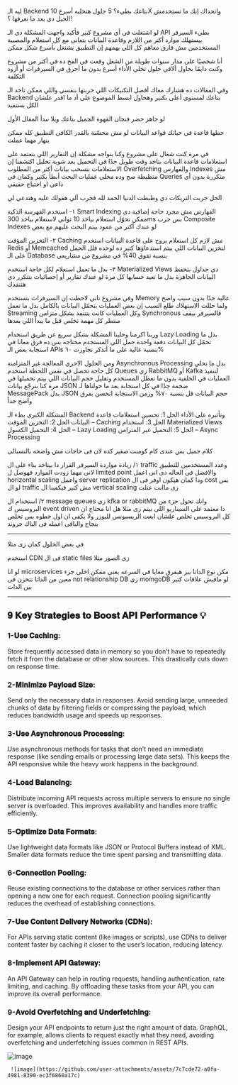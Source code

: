 ليه الـ Backend بتاعك بطيء؟ 5 حلول هتخليه أسرع 10X
واتحداك إنك ما تستخدمش الحيل دي بعد ما تعرفها ؟!

لو اشتغلت في أي مشروع كبير فأكيد واجهت المشكلة دي
الـ API بطيء السيرفر بيستهلك موارد أكتر من اللازم وقاعدة البيانات بتعاني مع كل استعلام والمصيبة المستخدمين مش فارق معاهم كل اللي يهمهم إن التطبيق يشتغل بأسرع شكل ممكن

أنا شخصيًا على مدار سنوات طويلة من الشغل وقعت في الفخ ده في أكتر من مشروع وكنت دايمًا بحاول ألاقي حلول تخلي الأداء أسرع بدون ما أحرق في السيرفرات أو أزود التكلفة 

وفي المقالات ده هشارك معاك أفضل التكنيكات اللي جربتها بنفسي واللي ممكن تاخد الـ Backend بتاعك لمستوى أعلى بكتير وهحاول ابسط الموضوع على أد ما اقدر علشان الكل يستفيد 

لو جاهز حضر فنجان القهوة الجميل بتاعك ويلا نبدأ المقال الأول 

حطها قاعدة في حياتك قواعد البيانات لو مش محسّنة بالقدر الكافي التطبيق كله ممكن ينهار مهما عملت 

في مرة كنت شغال على مشروع وكنا بنواجه مشكلة إن التقارير اللي بتعتمد على استعلامات قاعدة البيانات بتاخد وقت طويل جدًا في التحميل بعد شوية تحليل اكتشفنا إن الاستعلامات بتسحب بيانات أكتر من المطلوب Overfetching والفهارس Indexes مش متظبطة صح وده مخلي عمليات البحث أبطأ بكتير وكمان في Queries متكررة بدون أي داعي او احتياج حقيقي

الحل جربت التريكات دي وظبطت الدنيا الحمد لله فجرب ألي هقولك عليه وهتدعي لي 

١- استخدم الفهرسة الذكية Smart Indexing الفهارس مش مجرد حاجة إضافية دي ممكن تحوّل استعلام بياخد 10 ثواني لاستعلام بياخد 300ms بس جرب Composite Indexes لو عندك أكتر من عمود بيتم البحث عليهم مع بعض

٢- التخزين المؤقت Caching مش لازم كل استعلام يروح على قاعدة البيانات استخدم Redis أو Memcached لتخزين البيانات اللي بيتم استدعاؤها كتير ده لوحده قلل الحمل على الـ Database بنسبة تفوق 40% في مشروع من مشاريعي

٣- بدل ما تعمل استعلام لكل حاجة استخدم Materialized Views دي جداول بتحفظ البيانات الجاهزة بدل ما تعيد حسابها كل مرة لو عندك تقارير أو إحصائيات بتتكرر دي هتنقذك

وفي مشروع تاني لاحظت إن السيرفرات بتستخدم Memory عالية جدًا بدون سبب واضح ولما حللت الاستهلاك طلع السبب إن بعض العمليات بتحمّل البيانات بالكامل بدل ما تعمل Streaming وكل العمليات كانت بتتنفذ بشكل متزامن Synchronous فالسيرفر بيقف منتظر كل مهمة تخلص قبل ما يبدأ اللي بعدها

وربنا اكرمنا وحلينا المشكلة بشكل سريع عن طريق
استخدام Lazy Loading بدل ما تحمّل كل البيانات دفعة واحدة حمل اللي المستخدم محتاجه بس ده فرق معانا في استجابة بعض الـ APIs بنسبة عالية على ما أتذكر تجاوزت ٦٠%

ومن الحلول الاخري المعالجة غير المتزامنة Asynchronous Processing بدل ما تخلي كل حاجة تحصل في نفس اللحظة استخدم Queues زي RabbitMQ أو Kafka لتنفيذ العمليات في الخلفية بدون ما تعطل المستخدم
وتقليل حجم البيانات اللي بيتم تحميلها 
في مرة كنا بنرجّع بيانات JSON ضخمة جدًا في كل استجابة بعد ما حولناها لـ MessagePack بدل JSON حجم البيانات قل بنسبة ٧٠% وزمن الاستجابة اتحسن بفرق واضح جداً 

المشكلة الكبرى بطء الـ Backend وتأثيره على الأداء
الحل 1: تحسين استعلامات قاعدة البيانات
الحل 2: التخزين المؤقت – Caching
الحل 3: استخدام Materialized Views
الحل 4: التحميل الكسول – Lazy Loading
الحل 5: التحميل غير المتزامن – Async Processing

كلام جميل بس عندى كام كومنت صغير كده لان فى حاجات مش واضحه بالنسبالى

١/ زيادة مواردة السيرفر القرار دا بيتاخد بناء على ال traffic وعدد المستخدمين للتطبيق لانى مهما زودت الموارد فهوصل ل limited point والافضل فى الحاله دى انى اعمل horizontal scaling واعمل server replication ودا كمان هيكون اوفر فى ال cost بس لو ال traffic مش كتير فيكفينا ال vertical scaling زى ماانت عنلت 

٢/ استخدام ال message queues زى kfka or rabbitMQ وانك تحول جزء من البروسيس ك event driven دا معتمد على السيناريو اللى بيتم زى مثلا هل انا محتاج ان كل البروسيس تخلص علشان ابعت الريسبونس لليوزر ولا يكفى ان اول خطوه بس تخلص بنجاح والباقى اعمله فى الباك جروند 

********************

فى بعض الحلول كمان زى مثلا 

استخدم CDN فى ال static files زى الصور مثلا 

لو انا microservices مكن نوع الداتا بيز هيفرق معايا فى السرعه يعنى ممكن اخلى جزء معين من الداتا تتخزن فى not relationship DB زى momgoDB لو مافيش علاقات كتير بين الدات

--------

##  𝟗 𝐊𝐞𝐲 𝐒𝐭𝐫𝐚𝐭𝐞𝐠𝐢𝐞𝐬 𝐭𝐨 𝐁𝐨𝐨𝐬𝐭 𝐀𝐏𝐈 𝐏𝐞𝐫𝐟𝐨𝐫𝐦𝐚𝐧𝐜𝐞 💡 

###   1-𝐔𝐬𝐞 𝐂𝐚𝐜𝐡𝐢𝐧𝐠:
Store frequently accessed data in memory so you don’t have to repeatedly fetch it from the database or other slow sources. This drastically cuts down on response time.

###   2-𝐌𝐢𝐧𝐢𝐦𝐢𝐳𝐞 𝐏𝐚𝐲𝐥𝐨𝐚𝐝 𝐒𝐢𝐳𝐞:
Send only the necessary data in responses. Avoid sending large, unneeded chunks of data by filtering fields or compressing the payload, which reduces bandwidth usage and speeds up responses.

###   3-𝐔𝐬𝐞 𝐀𝐬𝐲𝐧𝐜𝐡𝐫𝐨𝐧𝐨𝐮𝐬 𝐏𝐫𝐨𝐜𝐞𝐬𝐬𝐢𝐧𝐠:
Use asynchronous methods for tasks that don’t need an immediate response (like sending emails or processing large data sets). This keeps the API responsive while the heavy work happens in the background.

###   4-𝐋𝐨𝐚𝐝 𝐁𝐚𝐥𝐚𝐧𝐜𝐢𝐧𝐠:
Distribute incoming API requests across multiple servers to ensure no single server is overloaded. This improves availability and handles more traffic efficiently.

###   5-𝐎𝐩𝐭𝐢𝐦𝐢𝐳𝐞 𝐃𝐚𝐭𝐚 𝐅𝐨𝐫𝐦𝐚𝐭𝐬:
Use lightweight data formats like JSON or Protocol Buffers instead of XML. Smaller data formats reduce the time spent parsing and transmitting data.

###   6-𝐂𝐨𝐧𝐧𝐞𝐜𝐭𝐢𝐨𝐧 𝐏𝐨𝐨𝐥𝐢𝐧𝐠:
Reuse existing connections to the database or other services rather than opening a new one for each request. Connection pooling significantly reduces the overhead of establishing connections.

###   7-𝐔𝐬𝐞 𝐂𝐨𝐧𝐭𝐞𝐧𝐭 𝐃𝐞𝐥𝐢𝐯𝐞𝐫𝐲 𝐍𝐞𝐭𝐰𝐨𝐫𝐤𝐬 (𝐂𝐃𝐍𝐬):
For APIs serving static content (like images or scripts), use CDNs to deliver content faster by caching it closer to the user’s location, reducing latency.

###   8-𝐈𝐦𝐩𝐥𝐞𝐦𝐞𝐧𝐭 𝐀𝐏𝐈 𝐆𝐚𝐭𝐞𝐰𝐚𝐲:
An API Gateway can help in routing requests, handling authentication, rate limiting, and caching. By offloading these tasks from your API, you can improve its overall performance.

###   9-𝐀𝐯𝐨𝐢𝐝 𝐎𝐯𝐞𝐫𝐟𝐞𝐭𝐜𝐡𝐢𝐧𝐠 𝐚𝐧𝐝 𝐔𝐧𝐝𝐞𝐫𝐟𝐞𝐭𝐜𝐡𝐢𝐧𝐠:
Design your API endpoints to return just the right amount of data. GraphQL, for example, allows clients to request exactly what they need, avoiding overfetching and underfetching issues common in REST APIs.

 
![image](https://media.licdn.com/dms/image/v2/D4E22AQGtr8Im4IGnZg/feedshare-shrink_800/B4EZUnW9mNHcAg-/0/1740122092947?e=1743033600&v=beta&t=Jkz1UZRkkLCqw6ef3-dA-IkadgM5PGcBRK-o3C1lZqk)







     ![image](https://github.com/user-attachments/assets/7c7cde72-a0fa-4981-8390-ec3f6860a17c)

